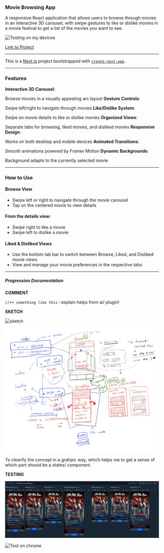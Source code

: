 ### Movie Browsing App
 A responsive React application that allows users to browse through movies in an interactive 3D carousel, with swipe gestures to like or dislike movies in a movie festival to get a list of the movies you want to see.


![Testing on my devices](/public/test-on-devices.gif)

 [Link to Project](https://film-nav.netlify.app/)

-----

 This is a [Next.js](https://nextjs.org) project bootstrapped with [`create-next-app`](https://github.com/vercel/next.js/tree/canary/packages/create-next-app).

 -----

### Features
 **Interactive 3D Carousel**: 

Browse movies in a visually appealing arc layout
  **Gesture Controls**:

 Swipe left/right to navigate through movies
  **Like/Dislike System**:

 Swipe on movie details to like or dislike movies
  **Organized Views**:

 Separate tabs for browsing, liked movies, and disliked movies
  **Responsive Design**:

 Works on both desktop and mobile devices
  **Animated Transitions**:

 Smooth animations powered by Framer Motion
  **Dynamic Backgrounds**:

 Background adapts to the currently selected movie

-----
### How to Use
#### Browse View

- Swipe left or right to navigate through the movie carousel
- Tap on the centered movie to view details

#### From the details view:

- Swipe right to like a movie
- Swipe left to dislike a movie

#### Liked & Disliked Views

- Use the bottom tab bar to switch between Browse, Liked, and Disliked movie views
- View and manage your movie preferences in the respective tabs

-----

##### Progression Documentation

**COMMENT**

`//++ something like this` : explain helps from ai/ plugin!

**SKETCH**

![sketch](/public/IMG_4319.jpg)


![sketch w thought on IPAD](/public/structure.jpg)


To clearify the concept in a grahpic way, which helps me to get a sense of which part should be a states/ component.



**TESTING**

![Testing on responsive app](/public/screenshot-0425.png)

![Test on chrome](/public/testing-in-chrome.gif)

